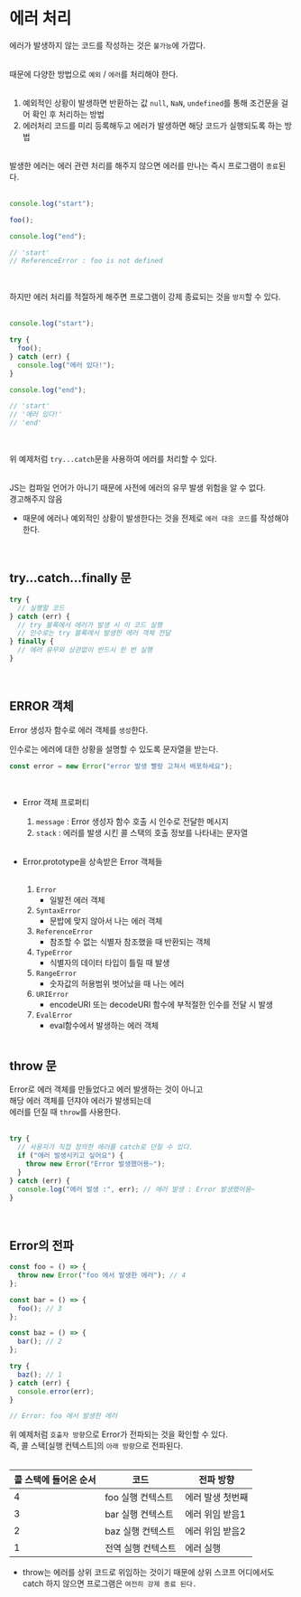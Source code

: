 
# 에러 처리

에러가 발생하지 않는 코드를 작성하는 것은 `불가능`에 가깝다.<br><br>

때문에 다양한 방법으로 `예외` / `에러`를 처리해야 한다.<br><br>

1. 예외적인 상황이 발생하면 반환하는 값 `null`, `NaN`, `undefined`를 통해 조건문을 걸어 확인 후 처리하는 방법<br>
2. 에러처리 코드를 미리 등록해두고 에러가 발생하면 해당 코드가 실행되도록 하는 방법<br><br>

발생한 에러는 에러 관련 처리를 해주지 않으면 에러를 만나는 즉시 프로그램이 `종료`된다.<br><br>

```JavaScript
console.log("start");

foo();

console.log("end");

// 'start'
// ReferenceError : foo is not defined
```

<br>

하지만 에러 처리를 적절하게 해주면 프로그램이 강제 종료되는 것을 `방지`할 수 있다.<br><br>

```JavaScript
console.log("start");

try {
  foo();
} catch (err) {
  console.log("에러 있다!");
}

console.log("end");

// 'start'
// '에러 있다!'
// 'end'
```

<br>

위 예제처럼 `try...catch`문을 사용하여 에러를 처리할 수 있다.<br><br>

JS는 컴파일 언어가 아니기 때문에 사전에 에러의 유무 발생 위험을 알 수 없다.<br>
경고해주지 않음<br>
- 때문에 에러나 예외적인 상황이 발생한다는 것을 전제로 `에러 대응 코드`를 작성해야 한다.<br>

<br>

## try...catch...finally 문

```JavaScript
try {
  // 실행할 코드
} catch (err) {
  // try 블록에서 에러가 발생 시 이 코드 실행
  // 인수로는 try 블록에서 발생한 에러 객체 전달
} finally {
  // 에러 유무와 상관없이 반드시 한 번 실행
}
```

<br>

## ERROR 객체

Error 생성자 함수로 에러 객체를 `생성`한다.<br>

인수로는 에러에 대한 상황을 설명할 수 있도록 문자열을 받는다.<br>
```JavaScript
const error = new Error("error 발생 빨랑 고쳐서 배포하세요");
```

<br>

- Error 객체 프로퍼티<br>
  1. `message` : Error 생성자 함수 호출 시 인수로 전달한 메시지<br>
  2. `stack`   : 에러를 발생 시킨 콜 스택의 호출 정보를 나타내는 문자열<br><br>

- Error.prototype을 상속받은 Error 객체들<br><br>

  1. `Error`<br>
     - 일발전 에러 객체<br>
  2. `SyntaxError`<br>
     - 문밥에 맞지 않아서 나는 에러 객체<br>
  3. `ReferenceError`<br>
     - 참조할 수 없는 식별자 참조했을 때 반환되는 객체<br>
  4. `TypeError`<br>
     - 식별자의 데이터 타입이 틀릴 때 발생<br>
  5. `RangeError`<br>
      - 숫자값의 허용범위 벗어났을 때 나는 에러<br>
  6. `URIError`<br>
      - encodeURI 또는 decodeURI 함수에 부적절한 인수를 전달 시 발생<br>
  7. `EvalError`<br>
      - eval함수에서 발생하는 에러 객체<br><br>


## throw 문

Error로 에러 객체를 만들었다고 에러 발생하는 것이 아니고<br>
해당 에러 객체를 던쟈야 에러가 발생되는데<br>
에러를 던질 때 `throw`를 사용한다.<br><br>

```JavaScript
try {
  // 사용자가 직접 정의한 에러를 catch로 던질 수 있다.
  if ("에러 발생시키고 싶어요") {
    throw new Error("Error 발생했어용~");
  }
} catch (err) {
  console.log("에러 발생 :", err); // 에러 발생 : Error 발생했어용~
}
```

<br>

## Error의 전파

```JavaScript
const foo = () => {
  throw new Error("foo 에서 발생한 에러"); // 4
};

const bar = () => {
  foo(); // 3️
};

const baz = () => {
  bar(); // 2️
};

try {
  baz(); // 1️
} catch (err) {
  console.error(err);
}

// Error: foo 에서 발생한 에러
```

위 예제처럼 `호출자 방향`으로 Error가 전파되는 것을 확인할 수 있다.<br>
즉, 콜 스택[실행 컨텍스트]의 `아래 방향`으로 전파된다.<br><br>

|콜 스택에 들어온 순서|코드|전파 방향|
|------|---|---|
|4|foo 실행 컨텍스트|에러 발생 첫번째|
|3|bar 실행 컨텍스트|에러 위임 받음1|
|2|baz 실행 컨텍스트|에러 위임 받음2|
|1|전역 실행 컨텍스트|에러 실행|

- throw는 에러를 상위 코드로 위임하는 것이기 때문에 상위 스코프 어디에서도 catch 하지 않으면 프로그램은 `여전히 강제 종료 된다.`
